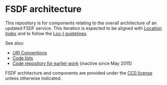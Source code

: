 # FSDF architecture

This repository is for components relating to the overall architecture of an updated FSDF service. 
This iteration is expected to be aligned with [Location Index](https://www.ga.gov.au/locationindex/home) and to follow the [Loc-I guidelines](http://loci.cat/). 

See also:

- [URI Conventions](./uri-convention.md)
- [Code lists](./codelist.md)
- [Code repository for earlier work](https://bitbucket.csiro.au/projects/FDSF/repos/fdsf/browse) (inactive since May 2015)

FSDF architecture and components are provided under the [CC0 license](https://creativecommons.org/publicdomain/zero/1.0/) unless otherwise indicated. 
